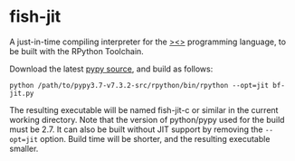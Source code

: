 # fish-jit

A just-in-time compiling interpreter for the [><>](https://esolangs.org/wiki/Fish) programming language, to be built with the RPython Toolchain.

Download the latest [pypy source](https://www.pypy.org/download.html#source), and build as follows:

`python /path/to/pypy3.7-v7.3.2-src/rpython/bin/rpython --opt=jit bf-jit.py`

The resulting executable will be named fish-jit-c or similar in the current working directory. Note that the version of python/pypy used for the build must be 2.7.
It can also be built without JIT support by removing the `--opt=jit` option. Build time will be shorter, and the resulting executable smaller.
